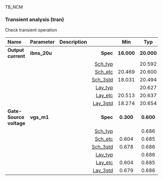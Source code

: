 TB_NCM

### Transient analysis (tran)

Check transient operation



|**Name**|**Parameter**|**Description**| |**Min**|**Typ**|**Max**| Unit|
|:---|:---|:---|---:|:---:|:---:|:---:| ---:|
|**Output current**|**ibns\_20u** || **Spec**  | **16.000** | **20.000** | **24.000** | **uA** |
| | | |<a href='results/tran_Sch_typical.html'>Sch_typ</a>| | 20.592 |  | |
| | | |<a href='results/tran_Sch_etc.html'>Sch_etc</a>|20.469 | 20.600 | 20.728 | |
| | | |<a href='results/tran_Sch_mc.html'>Sch_3std</a>|18.031 | 20.494 | 22.957 | |
| | | |<a href='results/tran_Lay_typical.html'>Lay_typ</a>| | 20.627 |  | |
| | | |<a href='results/tran_Lay_etc.html'>Lay_etc</a>|20.513 | 20.637 | 20.757 | |
| | | |<a href='results/tran_Lay_mc.html'>Lay_3std</a>|18.274 | 20.654 | 23.033 | |
|**Gate-Source voltage**|**vgs\_m1** || **Spec**  | **0.300** | **0.600** | **0.700** | **V** |
| | | |<a href='results/tran_Sch_typical.html'>Sch_typ</a>| | 0.686 |  | |
| | | |<a href='results/tran_Sch_etc.html'>Sch_etc</a>|0.604 | 0.685 | <span style='color:red'>**0.758**</span> | |
| | | |<a href='results/tran_Sch_mc.html'>Sch_3std</a>|0.678 | 0.686 | 0.694 | |
| | | |<a href='results/tran_Lay_typical.html'>Lay_typ</a>| | 0.686 |  | |
| | | |<a href='results/tran_Lay_etc.html'>Lay_etc</a>|0.604 | 0.685 | <span style='color:red'>**0.758**</span> | |
| | | |<a href='results/tran_Lay_mc.html'>Lay_3std</a>|0.679 | 0.686 | 0.693 | |

